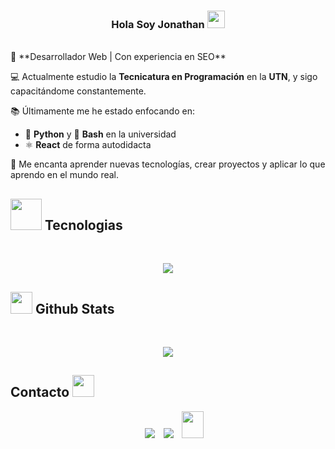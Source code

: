 <h3 align="center">
  Hola Soy Jonathan
  <img src="https://media.giphy.com/media/hvRJCLFzcasrR4ia7z/giphy.gif" width="28">
</h3>
<br>
🎯 **Desarrollador Web | Con experiencia en SEO**  

💻 Actualmente estudio la **Tecnicatura en Programación** en la **UTN**, y sigo capacitándome constantemente.  

📚 Últimamente me he estado enfocando en:  
- 🐍 **Python** y 🐚 **Bash** en la universidad  
- ⚛️ **React** de forma autodidacta  

🚀 Me encanta aprender nuevas tecnologías, crear proyectos y aplicar lo que aprendo en el mundo real.

<!-- Tecnologias -->
## <picture><img src = "https://github.com/7oSkaaa/7oSkaaa/blob/main/Images/about_me.gif?raw=true" width = 50px></picture> Tecnologias
<br>
<!--tech stack icons-->
<p align="center">
  <a href="https://skillicons.dev">
    <img src="https://skillicons.dev/icons?i=git,css,discord,express,firebase,github,html,js,linux,md,nodejs,py,ts,vscode&perline=14" />
  </a>
</p>
<!-- Fin apartado Tecnologias -->

<!-- GitHub Stats -->
## <img src="https://media.giphy.com/media/iY8CRBdQXODJSCERIr/giphy.gif" width="35"><b> Github Stats </b>
<br>
<p align="center">
<img  align="center"  src="https://github-readme-stats.anuraghazra1.vercel.app/api/top-langs/?username=Jsoza1&theme=dark&hide_border=false&no-bg=true&no-frame=true&langs_count=10"/>
</p>
<!-- Fin apartado GitHub stats -->

<!-- Contacto -->
<h2> Contacto <img src="https://github.com/oHTGo/oHTGo/blob/main/images/handshake.gif" height="35px"></h2>

<p align="center">

 <div align="center"  class="icons-social" style="margin-left: 10px;">
        <a   target="_blank" href="https://www.linkedin.com/in/jonathan-soza/">
			<img src="https://img.icons8.com/doodle/40/000000/linkedin--v2.png" style="margin-left: 10px;" ></a>
        <a style="margin-left: 10px;" target="_blank" href="https://github.com/JSoza1">
		<img src="https://img.icons8.com/doodle/40/000000/github--v1.png"></a>
           <a style="margin-left: 10px;" target="_blank" href="mailto:jsoza993@gmail.com">
		<img src="https://img.icons8.com/doodle/2x/gmail-new.png" style=" width:35px; height:43px;"></a>
</div>

</p>

<!-- Fin apartado contacto -->
